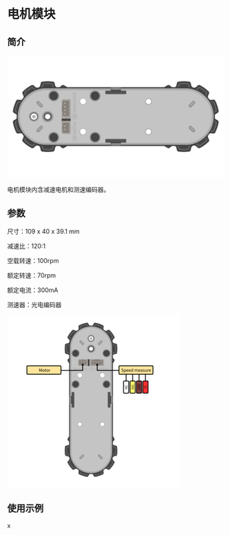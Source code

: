 # 电机模块

## 简介

![](./images/render_motor.png)

电机模块内含减速电机和测速编码器。

## 参数

尺寸：109 x 40 x 39.1 mm

减速比：120:1

空载转速：100rpm

额定转速：70rpm

额定电流：300mA

测速器：光电编码器

![](./images/pinout_motor.png)

## 使用示例

x
